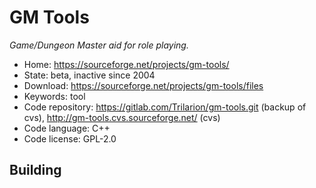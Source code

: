 # GM Tools

_Game/Dungeon Master aid for role playing._

- Home: https://sourceforge.net/projects/gm-tools/
- State: beta, inactive since 2004
- Download: https://sourceforge.net/projects/gm-tools/files
- Keywords: tool
- Code repository: https://gitlab.com/Trilarion/gm-tools.git (backup of cvs), http://gm-tools.cvs.sourceforge.net/ (cvs)
- Code language: C++
- Code license: GPL-2.0

## Building

